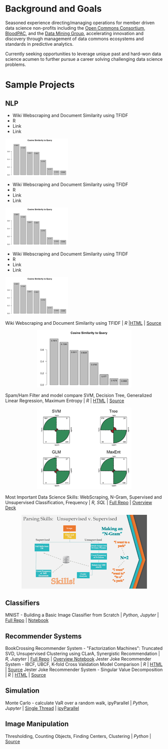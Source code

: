# Background and Goals

Seasoned experience directing/managing operations for member driven data science non-profits including the [Open Commons Consortium](http://occ-data.org), [BloodPAC](https://bloodpac.org), and the [Data Mining Group](http://dmg.org), accelerating innovation and discovery through management of data commons ecosystems and standards in predictive analytics. 

Currently seeking opportunities to leverage unique past and hard-won data science acumen to further pursue a career solving challenging data science problems.


# Sample Projects

## NLP

<div class="flexcontainer">
  <div>
    <ul>
      <li>Wiki Webscraping and Document Similarity using TFIDF </li>
      <li>R</li>
      <li>Link</li>
      <li>Link</li>
    </ul>
  </div>
  <div>
    <img src="/assets/images/CosSim.png" width='200'/>
  </div>
</div>

<div class="flexcontainer">
  <div>
    <ul>
      <li>Wiki Webscraping and Document Similarity using TFIDF </li>
      <li>R</li>
      <li>Link</li>
      <li>Link</li>
    </ul>
  </div>
  <div>
    <img src="/assets/images/CosSim.png" width='200'/>
  </div>
</div>

<div class="flexcontainer">
  <div>
    <ul>
      <li>Wiki Webscraping and Document Similarity using TFIDF </li>
      <li>R</li>
      <li>Link</li>
      <li>Link</li>
    </ul>
  </div>
  <div>
    <img src="/assets/images/CosSim.png" width='200'/>
  </div>
</div>

Wiki Webscraping and Document Similarity using TFIDF | _R_ |[HTML](https://wwells.github.io/CUNY_DATA_607/Week10/JazzTFIDF_Present_Week10.html) | [Source](https://github.com/wwells/CUNY_DATA_607/blob/master/Week10/JazzTFIDF_Present_Week10.Rmd) 

<p style="text-align:center;"><img src="/assets/images/CosSim.png" width="300"></p>

Spam/Ham Filter and model compare SVM, Decision Tree, Generalized Linear Regression, Maximum Entropy  | _R_ | [HTML](https://wwells.github.io/CUNY_DATA_607/Week10/DocClassification_Week10.html) | [Source](https://github.com/wwells/CUNY_DATA_607/blob/master/Week10/DocClassification_Week10.Rmd) 

<p style="text-align:center;"><img src="/assets/images/ConfModel.png" width="300"></p>

Most Important Data Science Skills:  WebScraping, N-Gram, Supervised and Unsupervised Classification, Frequency  | _R, SQL_ | [Full Repo](https://github.com/RaphaelNash/CUNY-DATA-607-2-Group-Project) | [Overview Deck](https://github.com/RaphaelNash/CUNY-DATA-607-2-Group-Project/blob/master/Project3_20161023.pptx) 

<p style="text-align:center;"><img src="/assets/images/NLP_Super.png" width="400"></p>

## Classifiers

MNIST - Building a Basic Image Classifier from Scratch  | _Python, Jupyter_ | [Full Repo](https://github.com/wwells/CUNY_DATA_602/tree/master/FinalProject_MNIST) | [Notebook](https://github.com/wwells/CUNY_DATA_602/blob/master/FinalProject_MNIST/MNIST_Classifier_ww602_FP.ipynb)


## Recommender Systems

BookCrossing Recommender System - "Factorization Machines":  Truncated SVD, Unsupervised Clustering using CLarA, Synergistic Recommendation | _R, Jupyter_ | [Full Repo](https://github.com/wwells/CUNY_DATA_643/tree/master/FinalProject) | [Overview Notebook](https://github.com/wwells/CUNY_DATA_643/blob/master/FinalProject/FProject_DataPrep_Modeling_P1.ipynb)
Jester Joke Recommender System - IBCF, UBCF, K-fold Cross Validation Model Comparison | _R_ | [HTML](https://wwells.github.io/CUNY_DATA_643/Project2/WWells_P2.html) | [Source](https://github.com/wwells/CUNY_DATA_643/blob/master/Project2/WWells_P2.Rmd)
Jester Joke Recommender System - Singular Value Decomposition | _R_ | [HTML](https://wwells.github.io/CUNY_DATA_643/Project3/WWells_P3.html) | [Source](https://github.com/wwells/CUNY_DATA_643/blob/master/Project3/WWells_P3.Rmd)


## Simulation

Monte Carlo -  calculate VaR over a random walk, ipyParallel | _Python, Jupyter_ | [Single Thread](https://github.com/wwells/CUNY_DATA_602/tree/master/L11) | [ipyParallel](https://github.com/wwells/CUNY_DATA_602/blob/master/L12/ww_HW12.ipynb)


## Image Manipulation

Thresholding, Counting Objects, Finding Centers, Clustering | _Python_ | [Source](https://github.com/wwells/CUNY_DATA_602/blob/master/L08/ww_hw8.py) 